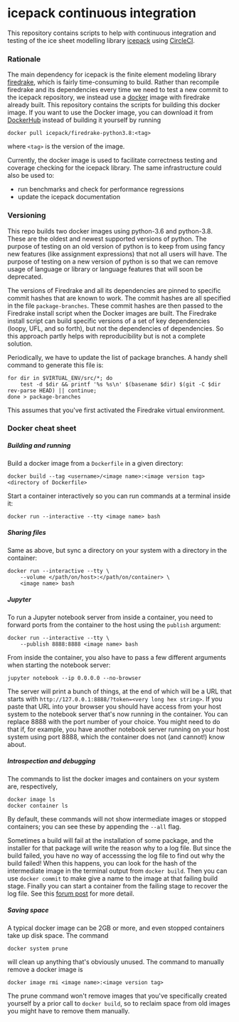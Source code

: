 # icepack continuous integration

This repository contains scripts to help with continuous integration and testing of the ice sheet modelling library [icepack](https://github.com/icepack/icepack) using [CircleCI](https://circle-ci.org).


### Rationale

The main dependency for icepack is the finite element modeling library [firedrake](https://www.firedrakeproject.org), which is fairly time-consuming to build.
Rather than recompile firedrake and its dependencies every time we need to test a new commit to the icepack repository, we instead use a [docker](https://www.docker.com) image with firedrake already built.
This repository contains the scripts for building this docker image.
If you want to use the Docker image, you can download it from [DockerHub](https://hub.docker.com/r/icepack/) instead of building it yourself by running

    docker pull icepack/firedrake-python3.8:<tag>

where `<tag>` is the version of the image.

Currently, the docker image is used to facilitate correctness testing and coverage checking for the icepack library.
The same infrastructure could also be used to:

* run benchmarks and check for performance regressions
* update the icepack documentation


### Versioning

This repo builds two docker images using python-3.6 and python-3.8.
These are the oldest and newest supported versions of python.
The purpose of testing on an old version of python is to keep from using fancy new features (like assignment expressions) that not all users will have.
The purpose of testing on a new version of python is so that we can remove usage of language or library or language features that will soon be deprecated.

The versions of Firedrake and all its dependencies are pinned to specific commit hashes that are known to work.
The commit hashes are all specified in the file `package-branches`.
These commit hashes are then passed to the Firedrake install script when the Docker images are built.
The Firedrake install script can build specific versions of a set of key dependencies (loopy, UFL, and so forth), but not the dependencies of dependencies.
So this approach partly helps with reproducibility but is not a complete solution.

Periodically, we have to update the list of package branches.
A handy shell command to generate this file is:

```shell
for dir in $VIRTUAL_ENV/src/*; do
    test -d $dir && printf '%s %s\n' $(basename $dir) $(git -C $dir rev-parse HEAD) || continue;
done > package-branches
```

This assumes that you've first activated the Firedrake virtual environment.

### Docker cheat sheet

##### Building and running

Build a docker image from a `Dockerfile` in a given directory:

    docker build --tag <username>/<image name>:<image version tag> <directory of Dockerfile>

Start a container interactively so you can run commands at a terminal inside it:

    docker run --interactive --tty <image name> bash

##### Sharing files

Same as above, but sync a directory on your system with a directory in the container:

    docker run --interactive --tty \
        --volume </path/on/host>:</path/on/container> \
        <image name> bash

##### Jupyter

To run a Jupyter notebook server from inside a container, you need to forward ports from the container to the host using the `publish` argument:

    docker run --interactive --tty \
        --publish 8888:8888 <image name> bash

From inside the container, you also have to pass a few different arguments when starting the notebook server:

    jupyter notebook --ip 0.0.0.0 --no-browser

The server will print a bunch of things, at the end of which will be a URL that starts with `http://127.0.0.1:8888/?token=<very long hex string>`.
If you paste that URL into your browser you should have access from your host system to the notebook server that's now running in the container.
You can replace 8888 with the port number of your choice.
You might need to do that if, for example, you have another notebook server running on your host system using port 8888, which the container does not (and cannot!) know about.

##### Introspection and debugging

The commands to list the docker images and containers on your system are, respectively,

    docker image ls
    docker container ls

By default, these commands will not show intermediate images or stopped containers; you can see these by appending the `--all` flag.

Sometimes a build will fail at the installation of some package, and the installer for that package will write the reason why to a log file.
But since the build failed, you have no way of accesssing the log file to find out why the build failed!
When this happens, you can look for the hash of the intermediate image in the terminal output from `docker build`.
Then you can use `docker commit` to make give a name to the image at that failing build stage.
Finally you can start a container from the failing stage to recover the log file.
See this [forum post](https://forums.docker.com/t/how-to-debug-build-failures/7049/3) for more detail.

##### Saving space

A typical docker image can be 2GB or more, and even stopped containers take up disk space.
The command

    docker system prune

will clean up anything that's obviously unused.
The command to manually remove a docker image is

    docker image rmi <image name>:<image version tag>

The prune command won't remove images that you've specifically created yourself by a prior call to `docker build`, so to reclaim space from old images you might have to remove them manually.
